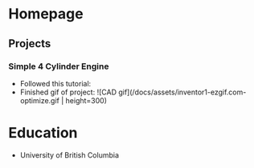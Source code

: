 # Homepage

## Projects
### Simple 4 Cylinder Engine
- Followed this tutorial: 
- Finished gif of project: ![CAD gif](/docs/assets/inventor1-ezgif.com-optimize.gif | height=300)

# Education
- University of British Columbia

